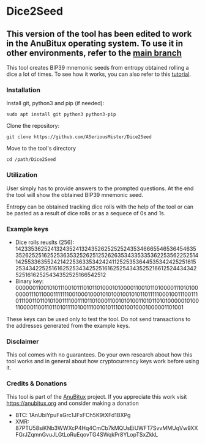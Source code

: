 # Dice2Seed

## This version of the tool has been edited to work in the AnuBitux operating system. To use it in other environments, refer to the [main branch](https://github.com/ASeriousMister/Dice2Seed)

This tool creates BIP39 mnemonic seeds from entropy obtained rolling a dice a lot of times.
To see how it works, you can also refer to this [tutorial](https://anubitux.org/how-to-generate-a-mnemonic-seed-with-anubitux-and-a-dice/).

### Installation
Install git, python3 and pip (if needed):
```
sudo apt install git python3 python3-pip
```
Clone the repository:
```
git clone https://github.com/ASeriousMister/Dice2Seed
```
Move to the tool's directory
```
cd /path/Dice2Seed
```

### Utilization
User simply has to provide answers to the prompted questions.
At the end the tool will show the obtained BIP39 mnemonic seed.

Entropy can be obtained tracking dice rolls with the help of the tool or can be pasted as a result of dice rolls or as a sequece of 0s and 1s.

### Example keys
- Dice rolls reuslts (256): 1423353625241324352413243526252525243534666554653645463535262525162525363532526251252626353433533536225356225251414255336355242142253633534242411252535364453534242525161525343422525161625253434252516162525434352521661252443434252516162525434352525166542512
- Binary key: 0000001100101011100101110101101000101000011001011010000111010100000011101100011111110010001000101010010010101101111100010011100111011100110110101001111001110110100011001010100110101101010000010100110000110011011010111101001110010101110010010001000001101001

These keys can be used only to test the tool. Do not send transactions to the addresses generated from the example keys.

### Disclaimer
This ool comes with no guarantees. Do your own research about how this tool works and in general about how cryptocurrency keys work before using it.

### Credits & Donations
This tool is part of the [AnuBitux](https://anubitux.org) project. 
If you appreciate this work visit https://anubitux.org and consider making a donation
- BTC: 1AnUbiYpuFsGrc1JFxFCh5K9tXFd1BXPg
- XMR: 87PTU58siKNb3WWXcP4Hq4CmCb7kMQUsEiUWFT7SvvMMUqVw9XXFGrJZqmnGvuJLGtLoRuEqovTG4SWqkPr8YLopTSxZkkL
